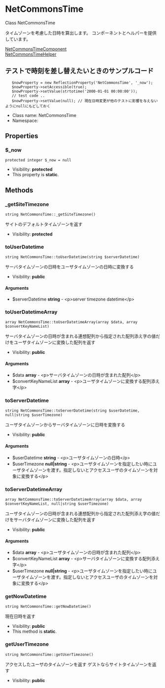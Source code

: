NetCommonsTime
===============

Class NetCommonsTime

タイムゾーンを考慮した日時を算出します。
コンポーネントとヘルパーを提供しています。

[NetCommonsTimeComponent](./NetCommonsTimeComponent.md#netcommonstimecomponent)<br>
[NetCommonsTimeHelper](./NetCommonsTimeHelper.md#netcommonstimehelper)

## テストで時刻を差し替えたいときのサンプルコード
```
   $nowProperty = new ReflectionProperty('NetCommonsTime', '_now');
   $nowProperty->setAccessible(true);
   $nowProperty->setValue(strtotime('2000-01-01 00:00:00'));
   // test code ..
   $nowProperty->setValue(null); // 現在日時変更が他のテストに影響を与えないようにnullにもどしておく
```


* Class name: NetCommonsTime
* Namespace: 





Properties
----------


### $_now

    protected integer $_now = null





* Visibility: **protected**
* This property is **static**.


Methods
-------


### _getSiteTimezone

    string NetCommonsTime::_getSiteTimezone()

サイトのデフォルトタイムゾーンを返す



* Visibility: **protected**




### toUserDatetime

    string NetCommonsTime::toUserDatetime(string $serverDatetime)

サーバタイムゾーンの日時をユーザタイムゾーンの日時に変換する



* Visibility: **public**


#### Arguments
* $serverDatetime **string** - &lt;p&gt;server timezone datetime&lt;/p&gt;



### toUserDatetimeArray

    array NetCommonsTime::toUserDatetimeArray(array $data, array $convertKeyNameList)

サーバタイムゾーンの日時が含まれる連想配列から指定された配列添え字の値だけをユーザタイムゾーンに変換した配列を返す



* Visibility: **public**


#### Arguments
* $data **array** - &lt;p&gt;サーバタイムゾーンの日時が含まれた配列&lt;/p&gt;
* $convertKeyNameList **array** - &lt;p&gt;ユーザタイムゾーンに変換する配列添え字&lt;/p&gt;



### toServerDatetime

    string NetCommonsTime::toServerDatetime(string $userDatetime, null|string $userTimezone)

ユーザタイムゾーンからサーバタイムゾーンに日時を変換する



* Visibility: **public**


#### Arguments
* $userDatetime **string** - &lt;p&gt;ユーザタイムゾーンの日時&lt;/p&gt;
* $userTimezone **null|string** - &lt;p&gt;ユーザタイムゾーンを指定したい時にユーザタイムゾーンを渡す。指定しないとアクセスユーザのタイムゾーンを対象に変換する&lt;/p&gt;



### toServerDatetimeArray

    array NetCommonsTime::toServerDatetimeArray(array $data, array $convertKeyNameList, null|string $userTimezone)

ユーザタイムゾーンの日時が含まれる連想配列から指定された配列添え字の値だけをサーバタイムゾーンに変換した配列を返す



* Visibility: **public**


#### Arguments
* $data **array** - &lt;p&gt;ユーザタイムゾーンの日時が含まれた配列&lt;/p&gt;
* $convertKeyNameList **array** - &lt;p&gt;サーバタイムゾーンに変換する配列添え字&lt;/p&gt;
* $userTimezone **null|string** - &lt;p&gt;ユーザタイムゾーンを指定したい時にユーザタイムゾーンを渡す。指定しないとアクセスユーザのタイムゾーンを対象に変換する&lt;/p&gt;



### getNowDatetime

    string NetCommonsTime::getNowDatetime()

現在日時を返す



* Visibility: **public**
* This method is **static**.




### getUserTimezone

    string NetCommonsTime::getUserTimezone()

アクセスしたユーザのタイムゾーンを返す
ゲストならサイトタイムゾーンを返す



* Visibility: **public**



